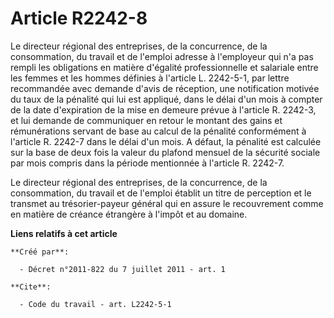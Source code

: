 # Article R2242-8

Le directeur régional des entreprises, de la concurrence, de la consommation, du travail et de l'emploi adresse à l'employeur
qui n'a pas rempli les obligations en matière d'égalité professionnelle et salariale entre les femmes et les hommes définies
à l'article L. 2242-5-1, par lettre recommandée avec demande d'avis de réception, une notification motivée du taux de la
pénalité qui lui est appliqué, dans le délai d'un mois à compter de la date d'expiration de la mise en demeure prévue à
l'article R. 2242-3, et lui demande de communiquer en retour le montant des gains et rémunérations servant de base au calcul
de la pénalité conformément à l'article R. 2242-7 dans le délai d'un mois. A défaut, la pénalité est calculée sur la base de
deux fois la valeur du plafond mensuel de la sécurité sociale par mois compris dans la période mentionnée à l'article R.
2242-7. 

Le directeur régional des entreprises, de la concurrence, de la consommation, du travail et de l'emploi établit un titre de
perception et le transmet au trésorier-payeur général qui en assure le recouvrement comme en matière de créance étrangère à
l'impôt et au domaine.

**Liens relatifs à cet article**

	**Créé par**:

	  - Décret n°2011-822 du 7 juillet 2011 - art. 1

	**Cite**:

	  - Code du travail - art. L2242-5-1
